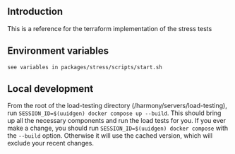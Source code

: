 ## Introduction

This is a reference for the terraform implementation of the stress tests

## Environment variables

    see variables in packages/stress/scripts/start.sh

## Local development

From the root of the load-testing directory (/harmony/servers/load-testing), run `SESSION_ID=$(uuidgen) docker compose up --build`. This should bring up all the necessary components and run the load tests for you. If you ever make a change, you should run `SESSION_ID=$(uuidgen) docker compose` with the `--build` option. Otherwise it will use the cached version, which will exclude your recent changes.
